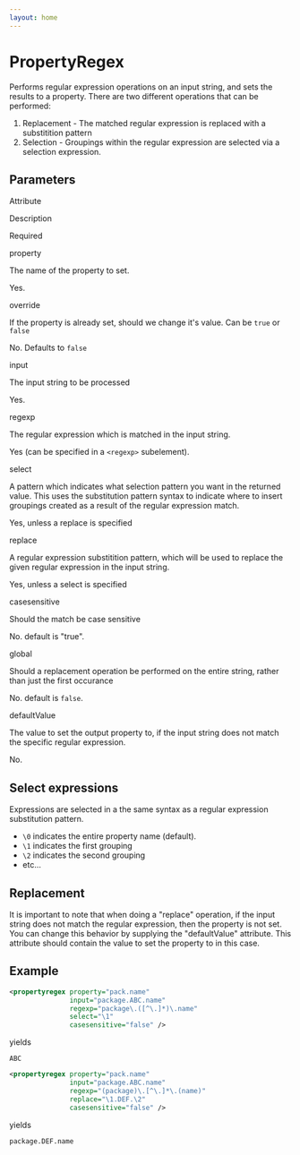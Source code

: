 ```yaml
---
layout: home
---
```

PropertyRegex
=============

Performs regular expression operations on an input string, and sets the results to a property. There are two different operations that can be performed:

1.  Replacement - The matched regular expression is replaced with a substitition pattern
2.  Selection - Groupings within the regular expression are selected via a selection expression.

Parameters
----------

Attribute

Description

Required

property

The name of the property to set.

Yes.

override

If the property is already set, should we change it's value. Can be `true` or `false`

No. Defaults to `false`

input

The input string to be processed

Yes.

regexp

The regular expression which is matched in the input string.

Yes (can be specified in a `<regexp>` subelement).

select

A pattern which indicates what selection pattern you want in the returned value. This uses the substitution pattern syntax to indicate where to insert groupings created as a result of the regular expression match.

Yes, unless a replace is specified

replace

A regular expression substitition pattern, which will be used to replace the given regular expression in the input string.

Yes, unless a select is specified

casesensitive

Should the match be case sensitive

No. default is "true".

global

Should a replacement operation be performed on the entire string, rather than just the first occurance

No. default is `false`.

defaultValue

The value to set the output property to, if the input string does not match the specific regular expression.

No.

Select expressions
------------------

Expressions are selected in a the same syntax as a regular expression substitution pattern.

-   `\0` indicates the entire property name (default).
-   `\1` indicates the first grouping
-   `\2` indicates the second grouping
-   etc...

Replacement
-----------

It is important to note that when doing a "replace" operation, if the input string does not match the regular expression, then the property is not set. You can change this behavior by supplying the "defaultValue" attribute. This attribute should contain the value to set the property to in this case.

Example
-------

```xml
<propertyregex property="pack.name"
               input="package.ABC.name"
               regexp="package\.([^\.]*)\.name"
               select="\1"
               casesensitive="false" />
```    

yields

```
ABC
```
        
```xml
<propertyregex property="pack.name"
               input="package.ABC.name"
               regexp="(package)\.[^\.]*\.(name)"
               replace="\1.DEF.\2"
               casesensitive="false" />
```

yields

```
package.DEF.name
```     
